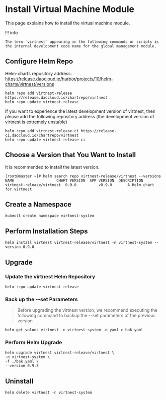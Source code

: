 # Install Virtual Machine Module

This page explains how to install the virtual machine module.

!!! info

    The term `virtnest` appearing in the following commands or scripts is the internal development code name for the global management module.

## Configure Helm Repo

Helm-charts repository address: <https://release.daocloud.io/harbor/projects/10/helm-charts/virtnest/versions>

```shell
helm repo add virtnest-release https://release.daocloud.io/chartrepo/virtnest
helm repo update virtnest-release
```

If you want to experience the latest development version of virtnest, then please add the following repository address (the development version of virtnest is extremely unstable)

```shell
helm repo add virtnest-release-ci https://release-ci.daocloud.io/chartrepo/virtnest
helm repo update virtnest-release-ci
```

## Choose a Version that You Want to Install

It is recommended to install the latest version.

```shell
[root@master ~]# helm search repo virtnest-release/virtnest --versions
NAME                   CHART VERSION  APP VERSION  DESCRIPTION
virtnest-release/virtnest  0.9.0          v0.9.0       A Helm chart for virtnest
```

## Create a Namespace

```shell
kubectl create namespace virtnest-system
```

## Perform Installation Steps

```shell
helm install virtnest virtnest-release/virtnest -n virtnest-system --version 0.9.0
```

## Upgrade

### Update the virtnest Helm Repository

```shell
helm repo update virtnest-release
```

### Back up the --set Parameters

> Before upgrading the virtnest version, we recommend executing the following command to backup the --set parameters of the previous version

```shell
helm get values virtnest -n virtnest-system -o yaml > bak.yaml
```

### Perform Helm Upgrade

```shell
helm upgrade virtnest virtnest-release/virtnest \
-n virtnest-system \
-f ./bak.yaml \
--version 0.9.3
```

## Uninstall

```shell
helm delete virtnest -n virtnest-system
```
